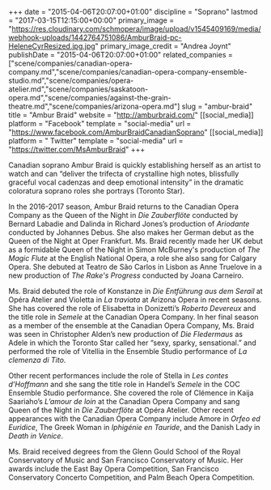 +++
date = "2015-04-06T20:07:00+01:00"
discipline = "Soprano"
lastmod = "2017-03-15T12:15:00+00:00"
primary_image = "https://res.cloudinary.com/schmopera/image/upload/v1545409169/media/webhook-uploads/1442764751086/AmburBraid-pc-HeleneCyrResized.jpg.jpg"
primary_image_credit = "Andrea Joynt"
publishDate = "2015-04-06T20:07:00+01:00"
related_companies = ["scene/companies/canadian-opera-company.md","scene/companies/canadian-opera-company-ensemble-studio.md","scene/companies/opera-atelier.md","scene/companies/saskatoon-opera.md","scene/companies/against-the-grain-theatre.md","scene/companies/arizona-opera.md"]
slug = "ambur-braid"
title = "Ambur Braid"
website = "http://amburbraid.com/"
[[social_media]]
platform = "Facebook"
template = "social-media"
url = "https://www.facebook.com/AmburBraidCanadianSoprano"
[[social_media]]
platform = " Twitter"
template = "social-media"
url = "https://twitter.com/MsAmburBraid"
+++

Canadian soprano Ambur Braid is quickly establishing herself as an artist to watch and can “deliver the trifecta of crystalline high notes, blissfully graceful vocal cadenzas and deep emotional intensity” in the dramatic coloratura soprano roles she portrays (Toronto Star).

In the 2016-2017 season, Ambur Braid returns to the Canadian Opera Company as the Queen of the Night in *Die Zauberflöte* conducted by Bernard Labadie and Dalinda in Richard Jones’s production of *Ariodante* conducted by Johannes Debus. She also makes her German debut as the Queen of the Night at Oper Frankfurt. Ms. Braid recently made her UK debut as a formidable Queen of the Night in Simon McBurney's production of *The Magic Flute* at the English National Opera, a role she also sang for Calgary Opera. She debuted at Teatro de São Carlos in Lisbon as Anne Truelove in a new production of *The Rake's Progress* conducted by Joana Carneiro.

Ms. Braid debuted the role of Konstanze in *Die Entführung aus dem Serail* at Opéra Atelier and Violetta in *La traviata* at Arizona Opera in recent seasons. She has covered the role of Elisabetta in Donizetti’s *Roberto Devereux* and the title role in *Semele* at the Canadian Opera Company. In her final season as a member of the ensemble at the Canadian Opera Company, Ms. Braid was seen in Christopher Alden’s new production of *Die Fledermaus* as Adele in which the Toronto Star called her “sexy, sparky, sensational.” and performed the role of Vitellia in the Ensemble Studio performance of *La clemenza di Tito*. 

Other recent performances include the role of Stella in *Les contes d’Hoffmann* and she sang the title role in Handel’s *Semele* in the COC Ensemble Studio performance. She covered the role of Clémence in Kaija Saariaho’s *L’amour de loin* at the Canadian Opera Company and sang Queen of the Night in *Die Zauberflöte* at Opéra Atelier. Other recent appearances with the Canadian Opera Company include Amore in *Orfeo ed Euridice*, The Greek Woman in *Iphigénie en Tauride*, and the Danish Lady in *Death in Venice*. 

Ms. Braid received degrees from the Glenn Gould School of the Royal Conservatory of Music and San Francisco Conservatory of Music. Her awards include the East Bay Opera Competition, San Francisco Conservatory Concerto Competition, and Palm Beach Opera Competition. 

